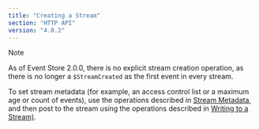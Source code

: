 ```yaml
---
title: "Creating a Stream"
section: "HTTP API"
version: "4.0.2"
---
```


> [!NOTE]
>
As of Event Store 2.0.0, there is no explicit stream creation operation, as there is no longer a `$StreamCreated` as the first event in every stream.


To set stream metadata (for example, an access control list or a maximum age or count of events), use the operations described in [Stream Metadata]({{site.baseurl}}/http-api/stream-metadata), and then post to the stream using the operations described in [Writing to a Stream)]({{site.baseurl}}/http-api/writing-to-a-stream).
